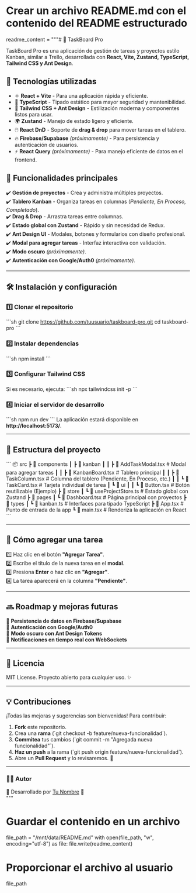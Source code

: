 # Crear un archivo README.md con el contenido del README estructurado
readme_content = """# 📝 TaskBoard Pro

TaskBoard Pro es una aplicación de gestión de tareas y proyectos estilo Kanban, similar a Trello, desarrollada con **React, Vite, Zustand, TypeScript, Tailwind CSS y Ant Design**.

## 🚀 Tecnologías utilizadas
- ⚛️ **React + Vite** - Para una aplicación rápida y eficiente.
- 📜 **TypeScript** - Tipado estático para mayor seguridad y mantenibilidad.
- 🎨 **Tailwind CSS + Ant Design** - Estilización moderna y componentes listos para usar.
- 🌍 **Zustand** - Manejo de estado ligero y eficiente.
- 🖱️ **React DnD** - Soporte de **drag & drop** para mover tareas en el tablero.
- 🔥 **Firebase/Supabase** *(próximamente)* - Para persistencia y autenticación de usuarios.
- ⚡ **React Query** *(próximamente)* - Para manejo eficiente de datos en el frontend.

## 📌 Funcionalidades principales
✔️ **Gestión de proyectos** - Crea y administra múltiples proyectos.  
✔️ **Tablero Kanban** - Organiza tareas en columnas (*Pendiente, En Proceso, Completado*).  
✔️ **Drag & Drop** - Arrastra tareas entre columnas.  
✔️ **Estado global con Zustand** - Rápido y sin necesidad de Redux.  
✔️ **Ant Design UI** - Modales, botones y formularios con diseño profesional.  
✔️ **Modal para agregar tareas** - Interfaz interactiva con validación.  
✔️ **Modo oscuro** *(próximamente)*.  
✔️ **Autenticación con Google/Auth0** *(próximamente)*.  

---

## 🛠 Instalación y configuración
### 1️⃣ Clonar el repositorio
\`\`\`sh
git clone https://github.com/tuusuario/taskboard-pro.git
cd taskboard-pro
\`\`\`

### 2️⃣ Instalar dependencias
\`\`\`sh
npm install
\`\`\`

### 3️⃣ Configurar Tailwind CSS
Si es necesario, ejecuta:
\`\`\`sh
npx tailwindcss init -p
\`\`\`

### 4️⃣ Iniciar el servidor de desarrollo
\`\`\`sh
npm run dev
\`\`\`
La aplicación estará disponible en **http://localhost:5173/**.

---

## 📂 Estructura del proyecto
\`\`\`
📦 src
 ┣ 📂 components
 ┃ ┣ 📂 kanban
 ┃ ┃ ┣ 📜 AddTaskModal.tsx   # Modal para agregar tareas
 ┃ ┃ ┣ 📜 KanbanBoard.tsx    # Tablero principal
 ┃ ┃ ┣ 📜 TaskColumn.tsx     # Columna del tablero (Pendiente, En Proceso, etc.)
 ┃ ┃ ┗ 📜 TaskCard.tsx       # Tarjeta individual de tarea
 ┃ ┗ 📂 ui
 ┃ ┃ ┗ 📜 Button.tsx         # Botón reutilizable (Ejemplo)
 ┣ 📂 store
 ┃ ┗ 📜 useProjectStore.ts   # Estado global con Zustand
 ┣ 📂 pages
 ┃ ┗ 📜 Dashboard.tsx        # Página principal con proyectos
 ┣ 📂 types
 ┃ ┗ 📜 kanban.ts            # Interfaces para tipado TypeScript
 ┣ 📜 App.tsx                # Punto de entrada de la app
 ┗ 📜 main.tsx               # Renderiza la aplicación en React
\`\`\`

---

## 📌 Cómo agregar una tarea
1️⃣ Haz clic en el botón **"Agregar Tarea"**.  
2️⃣ Escribe el título de la nueva tarea en el **modal**.  
3️⃣ Presiona **Enter** o haz clic en **"Agregar"**.  
4️⃣ La tarea aparecerá en la columna **"Pendiente"**.  

---

## 🔜 Roadmap y mejoras futuras
🔹 **Persistencia de datos en Firebase/Supabase**  
🔹 **Autenticación con Google/Auth0**  
🔹 **Modo oscuro con Ant Design Tokens**  
🔹 **Notificaciones en tiempo real con WebSockets**  

---

## 📜 Licencia
MIT License. Proyecto abierto para cualquier uso. ✨

---

## 💡 Contribuciones
¡Todas las mejoras y sugerencias son bienvenidas! Para contribuir:
1. **Fork** este repositorio.
2. Crea una **rama** (\`git checkout -b feature/nueva-funcionalidad\`).
3. **Commitea** tus cambios (\`git commit -m "Agregada nueva funcionalidad"\`).
4. **Haz un push** a la rama (\`git push origin feature/nueva-funcionalidad\`).
5. Abre un **Pull Request** y lo revisaremos. 🎉

---

### **👨‍💻 Autor**
📌 Desarrollado por [Tu Nombre](https://github.com/tuusuario) 🚀  
"""

# Guardar el contenido en un archivo
file_path = "/mnt/data/README.md"
with open(file_path, "w", encoding="utf-8") as file:
    file.write(readme_content)

# Proporcionar el archivo al usuario
file_path
